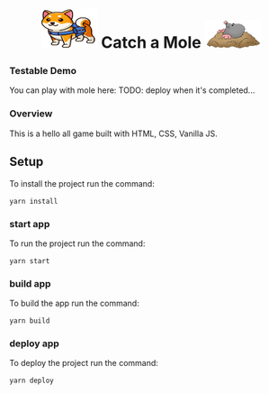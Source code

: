   <h1 align="center">
  <img src="src/assets/images/MetaPals.png" width="100px" height="70px"/>
  Catch a Mole
  <img src="src/assets/images/mole.png" width="100px" height="50px"/>
  </h1>

### Testable Demo

You can play with mole here:
TODO: deploy when it's completed...

### Overview

This is a hello all game built with HTML, CSS, Vanilla JS.

## Setup

To install the project run the command:

```
yarn install
```

### start app

To run the project run the command:

```
yarn start
```

### build app

To build the app run the command:

```
yarn build
```

### deploy app

To deploy the project run the command:

```
yarn deploy
```
